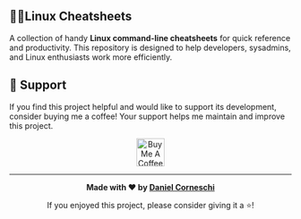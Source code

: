 ## 📖🐧Linux Cheatsheets 

A collection of handy **Linux command-line cheatsheets** for quick reference and productivity. This repository is designed to help developers, sysadmins, and Linux enthusiasts work more efficiently.

## 🤝 Support

If you find this project helpful and would like to support its development, consider buying me a coffee! Your support helps me maintain and improve this project.

<div align="center">
  <a href="https://www.buymeacoffee.com/dcorneschi" target="_blank">
    <img src="https://cdn.buymeacoffee.com/buttons/v2/default-yellow.png" 
         alt="Buy Me A Coffee" 
         style="height: 50px !important; width: auto !important;">
  </a>
</div>

---

<div align="center">

**Made with ❤️ by [Daniel Corneschi](https://github.com/dcorneschi)**

If you enjoyed this project, please consider giving it a ⭐️!

</div>
